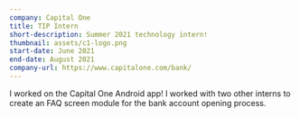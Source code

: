 ```yaml
---
company: Capital One
title: TIP Intern
short-description: Summer 2021 technology intern!
thumbnail: assets/c1-logo.png
start-date: June 2021
end-date: August 2021
company-url: https://www.capitalone.com/bank/
---
```


I worked on the Capital One Android app! I worked with two other interns to create an FAQ screen module for the bank account opening process.
